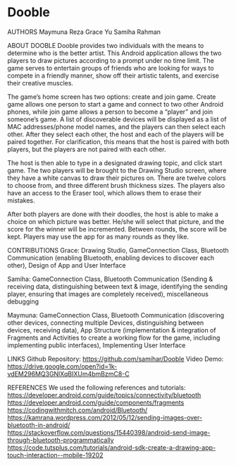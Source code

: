 # Dooble
AUTHORS
Maymuna Reza 
Grace Yu
Samiha Rahman

ABOUT DOOBLE
Dooble provides two individuals with the means to determine who is the better artist. This Android application allows the two players to draw pictures according to a prompt under no time limit. The game serves to entertain groups of friends who are looking for ways to compete in a friendly manner, show off their artistic talents, and exercise their creative muscles. 

The game’s home screen has two options: create and join game. Create game allows one person to start a game and connect to two other Android phones, while join game allows a person to become a “player” and join someone’s game. A list of discoverable devices will be displayed as a list of MAC addresses/phone model names, and the players can then select each other. After they select each other, the host and each of the players will be paired together. For clarification, this means that the host is paired with both players, but the players are not paired with each other.  

The host is then able to type in a designated drawing topic, and click start game. The two players will be brought to the Drawing Studio screen, where they have a white canvas to draw their pictures on. There are twelve colors to choose from, and three different brush thickness sizes. The players also have an access to the Eraser tool, which allows them to erase their mistakes. 

After both players are done with their doodles, the host is able to make a choice on which picture was better. He/she will select that picture, and the score for the winner will be incremented. Between rounds, the score will be kept. Players may use the app for as many rounds as they like. 

CONTRIBUTIONS
Grace: Drawing Studio, GameConnection Class, Bluetooth Communication (enabling Bluetooth, enabling devices to discover each other), Design of App and User Interface

Samiha: GameConnection Class, Bluetooth Communication (Sending & receiving data, distinguishing between text & image, identifying the sending player, ensuring that images are completely received), miscellaneous debugging

Maymuna: GameConnection Class, Bluetooth Communication (discovering other devices, connecting multiple Devices, distinguishing between devices, receiving data), App Structure (implementation & integration of Fragments and Activities to create a working flow for the game, including implementing public interfaces), Implementing User Interface

LINKS
Github Repository: https://github.com/samihar/Dooble
Video Demo: https://drive.google.com/open?id=1k-vdEM296MQ3GNlXqBIXUm4bmBzmC8-C

REFERENCES
We used the following references and tutorials:
https://developer.android.com/guide/topics/connectivity/bluetooth
https://developer.android.com/guide/components/fragments
https://codingwithmitch.com/android/Bluetooth/
https://kamrana.wordpress.com/2012/05/12/sending-images-over-bluetooth-in-android/
https://stackoverflow.com/questions/15440398/android-send-image-through-bluetooth-programmatically
https://code.tutsplus.com/tutorials/android-sdk-create-a-drawing-app-touch-interaction--mobile-19202




